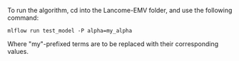 To run the algorithm, cd into the Lancome-EMV folder, and use the following command:

```
mlflow run test_model -P alpha=my_alpha
```

Where "my"-prefixed terms are to be replaced with their corresponding values.